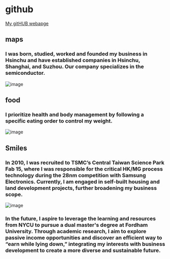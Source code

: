 # github

[My gitHUB webapge](https://github.com/Jiang-Wen-Hwang)

## maps
###  I was born, studied, worked and founded my business in Hsinchu and have established companies in Hsinchu, Shanghai, and Suzhou. Our company specializes in the semiconductor.                                             
![image](https://github.com/user-attachments/assets/8a91be39-a1ba-4ffa-bbdf-4e4d755eb2c9)

## food
### I prioritize health and body management by following a specific eating order to control my weight.
![image](https://github.com/user-attachments/assets/078b2617-0a92-4f15-a257-4222d838cad9)



## Smiles
### In 2010, I was recruited to TSMC’s Central Taiwan Science Park Fab 15, where I was responsible for the critical HK/MG process technology during the 28nm competition with Samsung Electronics. Currently, I am engaged in self-built housing and land development projects, further broadening my business scope.
![image](https://github.com/user-attachments/assets/9e9df7a8-414f-4ec0-9f0d-9ea5626b5c4a)

###  In the future, I aspire to leverage the learning and resources from NYCU to pursue a dual master's degree at Fordham University. Through academic research, I aim to explore passive income opportunities and discover an efficient way to “earn while lying down,” integrating my interests with business development to create a more diverse and sustainable future.
